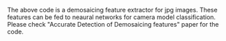 The above code is a demosaicing feature extractor for jpg images. These features can be fed to neaural networks for camera model classification. Please check "Accurate Detection of Demosaicing features" paper for the code.
